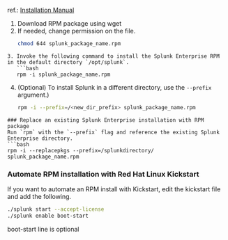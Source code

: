 ref.: [Installation Manual](https://docs.splunk.com/Documentation/Splunk/9.4.0/Installation/InstallonLinux)
1. Download RPM package using wget
2. If needed, change permission on the file.
   ```bash
   chmod 644 splunk_package_name.rpm
```
3. Invoke the following command to install the Splunk Enterprise RPM in the default directory `/opt/splunk`. 
   ```bash
   rpm -i splunk_package_name.rpm
```
4. (Optional) To install Splunk in a different directory, use the `--prefix` argument.)
   ```bash
   rpm -i --prefix=/<new_dir_prefix> splunk_package_name.rpm
```
### Replace an existing Splunk Enterprise installation with RPM package
Run `rpm` with the `--prefix` flag and reference the existing Splunk Enterprise directory.
```bash
rpm -i --replacepkgs --prefix=/splunkdirectory/ splunk_package_name.rpm
```
### Automate RPM installation with Red Hat Linux Kickstart
If you want to automate an RPM install with Kickstart, edit the kickstart file and add the following.
```Bash
./splunk start --accept-license
./splunk enable boot-start
```
boot-start line is optional

